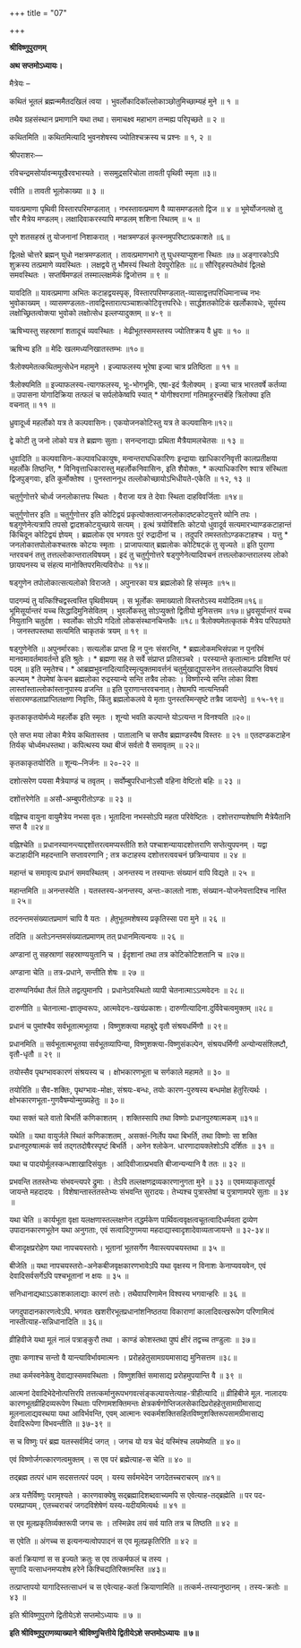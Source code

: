 +++
title = "07"

+++


<div id="pl-73198" claऽऽ="panel-layout">

<div id="pg-73198-0" claऽऽ="panel-grid panel-no-ऽtyle">

<div id="pgc-73198-0-0" claऽऽ="panel-grid-cell" weight="1">

<div id="panel-73198-0-0-0" claऽऽ="ऽo-panel widget widget_ऽow-editor panel-firऽt-child panel-laऽt-child" index="0" data-ऽtyle="{&quot;background_image_attachment&quot;ःfalऽe,&quot;background_diऽplay&quot;ः&quot;tile&quot;}">

<div claऽऽ="ऽo-widget-ऽow-editor ऽo-widget-ऽow-editor-baऽe">

<div claऽऽ="ऽiteorigin-widget-tinymce textwidget">

**श्रीविष्णुपुराणम्**

**अथ सप्तमोऽध्यायः।**

मैत्रेयः –

कथितं भूतलं ब्रह्मन्ममैतदखिलं त्वया । भुवर्लोकादिकॉल्लोकाञ्छोतुमिच्छाम्यहं मुने ॥ १ ॥

तथैव ग्रहसंस्थान प्रमाणानि यथा तथा। समाचक्ष्व महाभाग तन्मह्य परिपृच्छते ॥ २ ॥

कथितमिति ॥ कथितमित्यादि भुवनशेषस्य ज्योतिश्चक्रस्य च प्रश्नः ॥ १, २ ॥

श्रीपराशरः—

रविचन्द्रमसोर्यावन्मयूखैरवभास्यते । ससमुद्रसरिचोला तावती पृथिवी स्मृता ॥३॥

रवीति ॥ तावती भूलोकाख्या ॥ ३ ॥

यावत्प्रमाणा पृथिवी विस्तारपरिमण्डलात् । नभस्तावत्प्रमाण वै व्यासमण्डलतो द्विज ॥ ४ ॥ भूमेर्योजनलक्षे तु सौर मैत्रेय मण्डलम्। लक्षादिवाकरस्यापि मण्डलम् शशिना स्थितम् ॥ ५ ॥

पूणे शतसहस्रं तु योजनानां निशाकरात् । नक्षत्रमण्डलं कृत्स्नमुपरिष्टात्प्रकाशते ॥६॥

द्विलक्षे चोत्तरे ब्रह्मन् घुधो नक्षत्रमण्डलात् । तावत्प्रमाणभागे तु घुधस्याप्युशना स्थितः ॥७॥ अङ्गारकोऽपि शुक्रस्य तत्प्रमाणे व्यवस्थितः । लक्षद्वये तु भौमस्यं स्थितो देवपुरोहितः ॥८॥ सौरिवृहस्पतेथोवं द्विलक्षे समवस्थितः । सप्तर्षिमण्डलं तस्माल्लक्षमेकं द्विजोत्तम ॥ ९ ॥

यावदिति ॥ यावत्प्रमाणा अभितः कटाहद्वयस्पृक्, विस्तारपरिमण्डलात्-व्यासाद्वत्तपरिधिमानाच्च नभः भुवोकाख्यम् । व्यासमण्डलतः-तावद्विस्तारात्पञ्चाशत्कोटिवृत्तपरिधेः। सार्द्धशतकोटिकं खर्लोकावधेः, सूर्यस्य लक्षोच्छ्रितत्वोक्त्या भुवोको लक्षोत्सेध इल्लप्यादुक्तम् ॥ ४-९ ॥

ऋषिभ्यस्तु सहस्राणां शतादूचं व्यवस्थितः । मेढीभूतस्समस्तस्य ज्योतिश्क्रय वै ध्रुवः ॥ १० ॥

ऋषिभ्य इति ॥ मेदिः खलमध्यनिखातस्तम्भः ॥१०॥

त्रैलोक्यमेतत्कथितमुत्सेधेन महामुने । इज्याफलस्य भूरेषा इज्या चात्र प्रतिष्ठिता ॥ ११ ॥

त्रैलोक्यमिति ॥ इज्याफलस्य-त्यागफलस्य, भूः-भोगभूमिः, एषा-इदं त्रैलोक्यम् । इज्या चात्र भारतवर्षे कर्तव्या ॥ उपासना योगादिक्रिया तत्फलं च सर्पलोकेष्वपि स्यात् * योगीश्वराणां गतिमाहुरन्तर्बहि त्रिलोक्या इति वचनात् ॥ ११ ॥

ध्रुवादूर्ध्व महर्लोको यत्र ते कल्पवासिनः। एकयोजनकोटिस्तु यत्र ते कल्पवासिनः॥१२॥

द्वे कोटी तु जनो लोको यत्र ते ब्रह्मणः सुताः। सनन्दनाद्याः प्रथिता मैत्रैयामलचेतसः ॥ १३ ॥

धुवादिति ॥ कल्पवासिनः-कल्पावधिकायुषः, मन्वन्तराघधिकारिणः इन्द्रायाः खाधिकारनिवृत्ती कालप्रतीक्षया महर्लोके तिष्ठन्ति, * विनिवृत्ताधिकारास्तु महर्लोकनिवासिनः, इति शैवोक्तः, * कल्पाधिकारिण श्वात्र संस्थिता द्विजपुङ्गवाः, इति कूर्मोक्तेश्व । पुनस्ताननूध तल्लोकोच्छायोऽभिधीयते-एकेति ॥ १२, १३ ॥

चतुर्गुणोत्तरे चोर्ध्व जनलोकात्तपः स्थितः । वैराजा यत्र ते देवाः स्थिता दाहविवर्जिताः ॥१४॥

चतुर्गुणोत्तर इति ॥ चतुर्गुणोत्तर इति कोटिद्वयं प्रकृत्योक्तत्वाजनलोकादष्टकोटयुत्तरे व्योनि तपः । षड्गुणेनेत्यत्रापि तपसो द्वादशकोटयुच्छाये सत्यम् । इत्थं त्रयोविंशतिः कोटयो धुवादूर्व सत्यमारभ्याण्डकटाहान्तं किंचिदून कोटिद्वयं ज्ञेयम् । ब्रह्मलोक एव भगवतः पुरं रुद्रादीनां च । तदुपरि तमस्ततोऽण्डकटाहश्च । यत्तु * जनलोकात्तपोलोकश्चतस्रः कोटयः स्मृताः । प्राजापत्यात् ब्रह्मलोकः कोटिषट्कं तु सृज्यते ॥ इति पुराणा न्तरवचनं तत्तु तत्तल्लोकान्तरालविषयम् । इदं तु चतुर्गुणोत्तरे षड्गुणेनेत्यादिवचनं तत्तल्लोकान्तरालस्य लोको छायघनस्य च संहत्य मानोक्तिपरमित्यविरोधः ॥ १४॥

षड्गुणेन तपोलोकात्सत्यलोको विराजते । अपुनारका यत्र ब्रह्मलोको हि संस्मृतः ॥१५॥

पादगम्यं तु यत्किश्चिद्वस्त्वस्ति पृथिवीमयम् । स भूर्लोकः समाख्यातो विस्तरोऽस्य मयोदितम॥१६॥ भूमिसूर्यान्तरं यच्च सिद्धादिमुनिसेवितम् । भुवर्लोकस्तु सोऽप्युक्तो द्वितीयो मुनिसत्तम ॥१७॥ ध्रुवसूर्यान्तरं यच्च नियुतानि चतुर्दश । स्वर्लोकः सोऽपि गदितो लोकसंस्थानचिन्तकैः ॥१८॥ त्रैलोक्यमेतत्कृतकं मैत्रेय परिपठ्यते । जनस्तपस्तथा सत्यमिति चाकृतकं त्रयम् ॥ १९ ॥

षड्गुणेनेति ॥ अपुनर्मारकाः। सत्यलोंक प्राप्ता हि न पुनः संसरन्ति, * ब्रह्मलोकमभिसंपन्ना न पुनरिमं मानवमावर्तमावर्तन्ते इति श्रुतेः । * ब्रह्मणा सह ते सर्वे संप्राप्त प्रतिसञ्चरे । परस्यान्ते कृतात्मानः प्रविशन्ति परं पदम् ॥ इति स्मृतेश्च। * आब्रह्मभुवनादित्यादिस्मृत्युक्तमावर्त्तनं चतुर्मुखाद्युपासनेन तत्तल्लोकप्राप्ति विषयं कल्प्यम् * तेपमेषां केचन ब्रह्मलोका रुद्रस्यान्ये सन्ति तत्रैव लोकाः । विष्णोरन्ये सन्ति लोका विशा लास्तांस्ताल्लोकांस्तानुपास्य व्रजन्ति ॥ इति पुराणान्तरवचनात्। तेषामपि नात्यन्तिकी संसारमण्डलाप्राप्तिलक्षणा निवृत्तिः, किंतु ब्रह्मलोकलये ये मृताः पुनस्तस्मिन्सृष्टे तत्रैव जायन्ते\] ॥ १५-१९॥

कृतकाकृतयोर्मध्ये महर्लोक इति स्मृतः । शून्यो भवति कल्पान्ते योऽत्यन्त न विनश्यति ॥२०॥

एते सप्त मया लोका मैत्रेय कथितास्तव । पातालानि च सप्तैव ब्रह्माण्डस्यैष विस्तरः ॥ २१ ॥ एतदण्डकटाहेन तिर्यक् चोर्ध्वमधस्तथा। कपित्थस्य यथा बीजं सर्वतो वै समावृतम् ॥ २२॥

कृतकाकृतयोरिति ॥ शून्यः–निर्जनः ॥ २०-२२ ॥

दशोत्सरेण पयसा मैत्रेयाण्डं च तवृतम् । सर्वोम्बुपरिधानोऽसौ वहिना वेष्टितो बहिः ॥ २३ ॥

दशोंत्तरेणेति ॥ असौ-अम्बुपरीतोऽण्डः ॥ २३ ॥

वह्निश्च वायुना वायुमैत्रेय नभसा वृतः। भूतादिना नभस्सोऽपि महता परिवेष्टितः । दशोत्तराण्यशेषाणि मैत्रेयैतानि सप्त वै ॥२४॥

वह्निश्चेति ॥ प्रधानस्यानन्त्याद्दशोंत्तरत्वमप्यस्तीति शते पश्चाशन्यायादशोत्तराणि सप्तेत्युपपनम् । यद्वा कटाहादीनि महदन्तानि सप्तावरणानि ; तत्र कटाहस्य दशोत्तरत्ववचनं छत्रिन्यायाव ॥ २४ ॥

महान्तं च समावृत्य प्रधानं समवस्थितम् । अनन्तस्य न तस्यान्तः संख्यानं वापि विद्यते ॥ २५ ॥

महान्तमिति ॥ अनन्तस्येति । यतस्तस्य-अनन्तस्य, अन्तः-कालतो नाशः, संख्यान-योजनेयत्तादिश्च नास्ति ॥ २५॥

तदनन्तमसंख्यातप्रमाणं चापि वै यतः । *हे*तुभूतमशेषस्य प्रकृतिस्सा परा मुने ॥ २६ ॥

तदिति ॥ अतोऽनन्तमसंख्यातप्रमाणम् तत् प्रधानमित्यन्वयः ॥ २६ ॥

अण्डानां तु सहस्राणां सहस्राण्ययुतानि च । ईदृशानां तथा तत्र कोटिकोटिशतानि च ॥२७॥

अण्डाना चेति ॥ तत्र-प्रधाने, सन्तीति शेषः ॥ २७ ॥

दारुण्यनिर्यथा तैलं तिले तद्वत्पुमानपि । प्रधानेऽवस्थितो व्यापी चेतनात्माऽऽत्मवेदनः ॥ २८॥

दारुणीति ॥ चेतनात्मा-ज्ञातृम्वरूपः, आत्मवेदनः-खयंप्रकाशः। दारुणीत्यादिना.दुर्विवेचत्वमुक्तम् ॥२८॥

प्रधानं च पुमांश्चैव सर्वभूतात्मभूतया । विष्णुशक्त्या महाबुद्दे वृतौ संश्रयधर्मिणौ ॥ २९॥

प्रधानमिति ॥ सर्वभूतात्मभूतया सर्वभूतव्यापिन्या, विष्णुशक्त्या-विष्णुसंकल्पेन, संश्रयधर्मिणी अन्योन्यसंश्लिष्टौ, वृतौ-धृतौ ॥ २९ ॥

तयोस्सैव पृथग्भावकारणं संश्रयस्य च । क्षोभकारणभूता च सर्गकाले महामते ॥ ३० ॥

तयोरिति ॥ सैव-शक्तिः, पृथग्भावः-मोक्षः, संश्रयः-बन्धः, तयोः कारण-पुरुषस्य बन्धमोक्ष हेतुरित्यर्थः । क्षोभकारणभूता-गुणवैषम्योन्मुख्यहेतुः ॥ ३०॥

यथा सक्तं चले वातो बिभर्ति कणिकाशतम् । शक्तिस्सापि तथा विष्णोः प्रधानपुरुषात्मकम् ॥३१॥

यथेति ॥ यथा वायुर्जले स्थितं कणिकाशतम् , असक्तं-निर्लेप यथा बिभर्ति, तथा विष्णोः सा शक्ति प्रधानपुरुषात्मकं सर्व तद्गतदोषैरस्पृष्टं बिभर्ति । अनेन श्लोकेन. धारणादायक्लेशोऽपि दर्शितः ॥ ३१ ॥

यथा च पादयोर्मूलस्कन्धशाखादिसंयुतः । आदिवीजात्प्रभवति बीजान्यन्यानि वै ततः ॥ ३२ ॥

प्रभवन्ति ततस्तेभ्यः संभवन्त्यपरे द्रुमाः । तेऽपि तल्लक्षणद्रव्यकारणानुगता मुने ॥ ३३ ॥ एवमव्याकृतात्पूर्व जायन्ते महदादयः । विशेषान्तास्ततस्तेभ्यः संभवन्ति सुरादयः। तेभ्यश्च पुत्रास्तेषां च पुत्राणामपरे सुताः ॥ ३४ ॥

यथा चेति ॥ कार्यभूता वृक्षा यलक्षणास्तल्लक्षणेन तद्धर्मकेण पार्थिवत्ववृक्षत्वचूतत्वादिधर्मवता द्रव्येण उपादानकारणभूतेन यथा अनुगताः, एवं सत्वादिगुणमया महदाद्यास्वादृशादेवाव्यताजायन्ते ॥ ३२-३४॥

बीजादृक्षप्ररोहेण यथा नापचयस्तरोः। भूतानां भूतसर्गेण नैवास्त्यपचयस्तथा ॥ ३५ ॥

बीजेति ॥ यथा नापचयस्तरोः-अनेकबीजवृक्षकारणभावेऽपि यथा वृक्षस्य न विनाशः केनाप्यवयवेन, एवं देवादिसर्वसर्गेऽपि पश्चभूतानां न क्षयः ॥ ३५ ॥

सनिधानाद्यथाऽऽकाशकालाद्याः कारणं तरोः। तथैवापरिणामेन विश्वस्य भगवान्हरिः ॥ ३६ ॥

जगदुपादानकारणत्वेऽपि. भगवतः खशरीरभूतप्रधानांशनिष्ठतया विकाराणां कालादिवत्खरूपेण परिणामित्वं नास्तीत्याह-सन्निधानादिति ॥ ३६॥

व्रीहिवीजे यथा मूलं नालं पत्राङ्कुरौ तथा । काण्डं कोशस्तथा पुष्पं क्षीरं तद्वच्च तण्डुलाः ॥ ३७॥

तुषाः कणाश्च सन्तो वै यान्त्याविर्भावमात्मनः । प्ररोहहेतुसामग्रयमासाद्य मुनिसत्तम ॥३८॥

तथा कर्मस्वनेकेषु देवाद्यास्समवस्थिताः । विष्णुशक्तिं समासाद्य प्ररोहमुपयान्ति वै ॥ ३९ ॥

आत्मनां देवादिभेदेनोत्पत्तिरपि तत्तत्कर्मानुरूपभगवत्संङ्कल्पायत्तेत्याह-त्रीहीत्यादि ॥ व्रीहिबीजे मूल. नालादयः कारणभूतव्रीहिदव्यरूपेण स्थिताः परिणामशक्तिमन्तः क्षेत्रकर्षणोप्तिजलसेकादिप्ररोहहेतुसामग्रीमासाद्य मूलनालाद्यवस्थया यथा आविर्भवन्ति, एवम् आत्मानः स्वकर्मशक्तिसहितविष्णुशक्तिरूपसामग्रीमासाद्य देवादिरूपेणा विभवन्तीति ॥ ३७-३९ ॥

स च विष्णुः परं ब्रह्म यतस्सर्वमिदं जगत् । जगच यो यत्र चेदं यस्मिंश्च लयमेष्यति ॥ ४०॥

एवं विष्णोर्जगत्कारणत्वमुक्तम् । स एव परं ब्रह्मेत्याह-स चेति ॥ ४० ॥

तद्ब्रह्म तत्परं धाम सदसत्तत्परं पदम् । यस्य सर्वमभेदेन जगदेतच्चराचरम् ॥४१॥

अत्र यत्तैर्विष्णुः परामृश्यते । कारणवाक्येषु सद्ब्रह्मादिशब्दवाच्यमपि स एवेत्याह-तद्ब्रह्मेति ॥ पर पद-परमप्राप्यम् , एतच्चराचरं जगदविशेषेणं यस्य-यदीयमित्यर्थः ॥ ४१ ॥

स एव मूलप्रकृतिर्व्यक्तरूपी जगच सः । तस्मिन्नेव लयं सर्व याति तत्र च तिष्ठति ॥ ४२ ॥

स एवेति ॥ अंगच्च स इत्यनन्यत्वोपपादनं स एव मूलप्रकृतिरिति ॥ ४२ ॥

कर्ता क्रियाणां स स इज्यते क्रतुः स एव तत्कर्मफलं च तस्य ।  
सुगादि यत्साधनमप्यशेष हरेने किश्चिद्यतिरिक्तमस्ति ॥४३॥

तत्प्राप्तापयो यागादिस्तत्साधनं च स एवेत्याह-कर्ता क्रियाणामिति ॥ तत्कर्म-तस्यानुष्ठानम् । तस्य-क्रतोः ॥ ४३ ॥

इति श्रीविष्णुपुराणे द्वितीयेऽशे सप्तमोऽध्यायः ॥ ७ ॥

**इति श्रीविष्णुपुराणव्याख्याने श्रीविष्णुचित्तीये द्वितीयेऽशे सप्तमोऽध्यायः ॥ ७॥**














